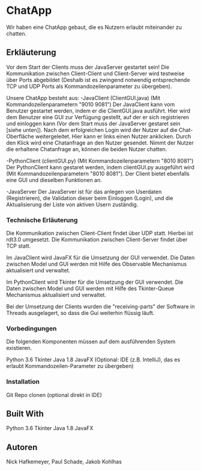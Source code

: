 # ChatApp

Wir haben eine ChatApp gebaut, die es Nutzern erlaubt miteinander zu chatten. 

## Erkläuterung

Vor dem Start der Clients muss der JavaServer gestartet sein!
Die Kommunikation zwischen Client-Client und Client-Server wird testweise über Ports abgebildet (Deshalb ist es zwingend notwendig entsprechende TCP und UDP Ports als Kommandozeilenparameter zu übergeben).

Unsere ChatApp besteht aus:
-JavaClient (ClientGUI.java) (Mit Kommandozeilenparametern "9010 9081")
Der JavaClient kann vom Benutzer gestartet werden, indem er die ClientGUI.java ausführt.
Hier wird dem Benutzer eine GUI zur Verfügung gestellt, auf der er sich registrieren und einloggen kann (Vor dem Start muss der JavaServer gestaret sein [siehe unten]).
Nach dem erfolgreichen Login wird der Nutzer auf die Chat-Oberfläche weitergeleitet. Hier kann er links einen Nutzer anklicken.
Durch den Klick wird eine Chatanfrage an den Nutzer gesendet. Nimmt der Nutzer die erhaltene Chatanfrage an, können die beiden Nutzer chatten.

-PythonClient (clientGUI.py) (Mit Kommandozeilenparametern "8010 8081")
Der PythonClient kann gestaret werden, indem clientGUI.py ausgeführt wird (Mit Kommandozeilenparametern "8010 8081").
Der Client bietet ebenfalls eine GUI und dieselben Funktionen an.

-JavaServer
Der JavaServer ist für das anlegen von Userdaten (Registrieren), die Validation dieser beim Einloggen (Login), und die Aktualisierung der Liste von aktiven Usern zuständig.

### Technische Erläuterung

Die Kommunikation zwischen Client-Client findet über UDP statt. Hierbei ist rdt3.0 umgesetzt. 
Die Kommunikation zwischen Client-Server findet über TCP statt.

Im JavaClient wird JavaFX für die Umsetzung der GUI verwendet. Die Daten zwischen Model und GUI werden mit Hilfe des Observable Mechanismus aktualisiert und verwaltet.

Im PythonClient wird Tkinter für die Umsetzung der GUI verwendet. Die Daten zwischen Model und GUI werden mit Hilfe des Tkinter-Queue Mechanismus aktualisiert und verwaltet.

Bei der Umsetzung der Clients wurden die "receiving-parts" der Software in Threads ausgelagert, so dass die Gui weiterhin flüssig läuft. 

### Vorbedingungen

Die folgenden Komponenten müssen auf dem ausführenden System existieren.

Python 3.6
Tkinter
Java 1.8
JavaFX
(Optional: IDE (z.B. IntelliJ), das es erlaubt Kommandozeilen-Parameter zu übergeben)

### Installation

Git Repo clonen (optional direkt in IDE)

## Built With

Python 3.6
Tkinter
Java 1.8
JavaFX

## Autoren

Nick Hafkemeyer, Paul Schade, Jakob Kohlhas

